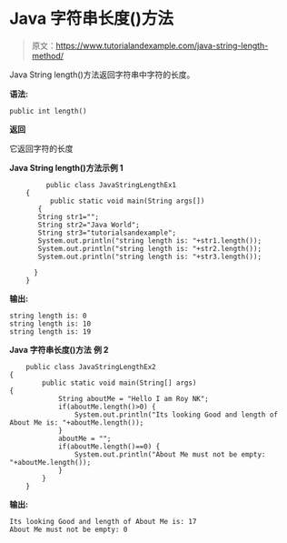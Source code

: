 # Java 字符串长度()方法

> 原文：<https://www.tutorialandexample.com/java-string-length-method/>

Java String length()方法返回字符串中字符的长度。

**语法:**

```
public int length()
```

**返回**

它返回字符的长度

**Java String length()方法示例 1**

```
         public class JavaStringLengthEx1
    { 
          public static void main(String args[])
       { 
       String str1=""; 
       String str2="Java World"; 
       String str3="tutorialsandexample";
       System.out.println("string length is: "+str1.length());
       System.out.println("string length is: "+str2.length());
       System.out.println("string length is: "+str3.length());

      }
    }
```

**输出:**

```
string length is: 0
string length is: 10
string length is: 19
```

**Java 字符串长度()方法** **例 2**

```
    public class JavaStringLengthEx2
{ 
        public static void main(String[] args)
{ 
            String aboutMe = "Hello I am Roy NK"; 
            if(aboutMe.length()>0) { 
                System.out.println("Its looking Good and length of About Me is: "+aboutMe.length()); 
            } 
            aboutMe = ""; 
            if(aboutMe.length()==0) { 
                System.out.println("About Me must not be empty: "+aboutMe.length()); 
            } 
        } 
    }
```

**输出:**

```
Its looking Good and length of About Me is: 17
About Me must not be empty: 0
```